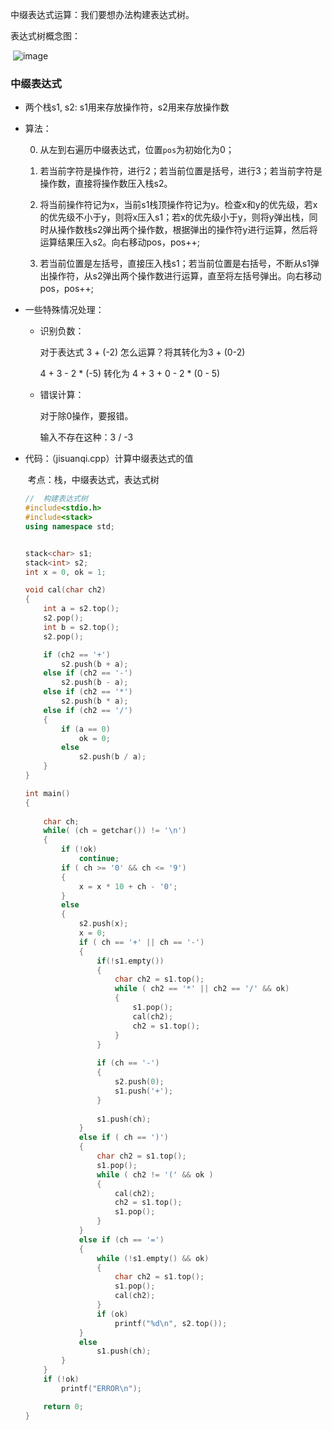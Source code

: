 中缀表达式运算：我们要想办法构建表达式树。

表达式树概念图：

​	![image](https://github.com/ycw66/algorithm-and-data_structure/blob/master/IMG/expression_tree.png?raw=true)

### 中缀表达式

- 两个栈s1, s2:	s1用来存放操作符，s2用来存放操作数

- 算法：

  0. 从左到右遍历中缀表达式，位置`pos`为初始化为0；

  1. 若当前字符是操作符，进行2；若当前位置是括号，进行3；若当前字符是操作数，直接将操作数压入栈s2。

  2. 将当前操作符记为x，当前s1栈顶操作符记为y。检查x和y的优先级，若x的优先级不小于y，则将x压入s1；若x的优先级小于y，则将y弹出栈，同时从操作数栈s2弹出两个操作数，根据弹出的操作符y进行运算，然后将运算结果压入s2。向右移动pos，pos++;

  3. 若当前位置是左括号，直接压入栈s1；若当前位置是右括号，不断从s1弹出操作符，从s2弹出两个操作数进行运算，直至将左括号弹出。向右移动pos，pos++;

- 一些特殊情况处理：

  - 识别负数：

    对于表达式 3 + (-2) 怎么运算？将其转化为3 + (0-2)

     4 + 3 - 2  *  (-5)	转化为	4 + 3 + 0 - 2 * (0 - 5)

  - 错误计算：

    对于除0操作，要报错。

    输入不存在这种：3 / -3

- 代码：（jisuanqi.cpp）计算中缀表达式的值

  ​			  考点：栈，中缀表达式，表达式树

  ```c++
  //  构建表达式树
  #include<stdio.h>
  #include<stack>
  using namespace std;
  
  
  stack<char> s1;
  stack<int> s2;
  int x = 0, ok = 1;
  
  void cal(char ch2)
  {
      int a = s2.top();
      s2.pop();
      int b = s2.top();
      s2.pop();
  
      if (ch2 == '+')
          s2.push(b + a);
      else if (ch2 == '-')
          s2.push(b - a);
      else if (ch2 == '*')
          s2.push(b * a);
      else if (ch2 == '/')
      {
          if (a == 0)
              ok = 0;
          else
              s2.push(b / a);
      }
  }
  
  int main()
  {
      
      char ch;
      while( (ch = getchar()) != '\n') 
      {
          if (!ok) 
              continue;
          if ( ch >= '0' && ch <= '9') 
          {
              x = x * 10 + ch - '0';
          }
          else 
          {
              s2.push(x);
              x = 0;
              if ( ch == '+' || ch == '-') 
              {
                  if(!s1.empty())
                  {
                      char ch2 = s1.top();
                      while ( ch2 == '*' || ch2 == '/' && ok) 
                      {
                          s1.pop();
                          cal(ch2);
                          ch2 = s1.top();
                      }
                  }
                  
                  if (ch == '-') 
                  {
                      s2.push(0);
                      s1.push('+');
                  }
                      
                  s1.push(ch);
              }
              else if ( ch == ')') 
              {
                  char ch2 = s1.top();
                  s1.pop();
                  while ( ch2 != '(' && ok )
                  {
                      cal(ch2);
                      ch2 = s1.top();
                      s1.pop();
                  }
              }
              else if (ch == '=')
              {
                  while (!s1.empty() && ok)
                  {
                      char ch2 = s1.top();
                      s1.pop();
                      cal(ch2);
                  }
                  if (ok)
                      printf("%d\n", s2.top());
              }
              else 
                  s1.push(ch);
          }
      }
      if (!ok)
          printf("ERROR\n");
  
      return 0;
  }
  
  ```

  

